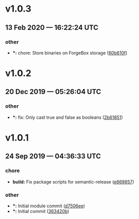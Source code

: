 # v1.0.3
## 13 Feb 2020 — 16:22:24 UTC

### other

+ __\*:__ chore: Store binaries on ForgeBox storage
 ([60b610f](https://github.com/elpete/cbyaml/commit/60b610f243fa6f8bb229b650aae97bc3d260303f))


# v1.0.2
## 20 Dec 2019 — 05:26:04 UTC

### other

+ __\*:__ fix: Only cast true and false as booleans ([2b61851](https://github.com/elpete/cbyaml/commit/2b61851fc9abcd356bd69cdfb07654c0819aa498))


# v1.0.1
## 24 Sep 2019 — 04:36:33 UTC

### chore

+ __build:__ Fix package scripts for semantic-release
 ([e869857](https://github.com/elpete/cbyaml/commit/e869857e549e6c188d1521d424844da342a16775))

### other

+ __\*:__ Initial module commit
 ([d7506ee](https://github.com/elpete/cbyaml/commit/d7506ee9565c41880537d6951dc826ba88ea8e3d))
+ __\*:__ Initial commit ([363420b](https://github.com/elpete/cbyaml/commit/363420b853bc96c86f8ca10c9e4fbe593004df93))
